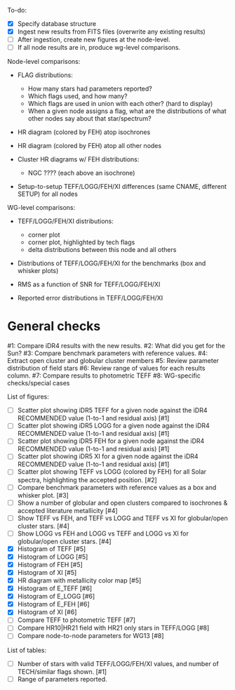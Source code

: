 
To-do:
- [X] Specify database structure
- [X] Ingest new results from FITS files (overwrite any existing results)
- [ ] After ingestion, create new figures at the node-level.
- [ ] If all node results are in, produce wg-level comparisons.

Node-level comparisons:
- FLAG distributions:
  - How many stars had parameters reported?
  - Which flags used, and how many?
  - Which flags are used in union with each other? (hard to display)
  - When a given node assigns a flag, what are the distributions of what other nodes say about that star/spectrum?

- HR diagram (colored by FEH) atop isochrones
- HR diagram (colored by FEH) atop all other nodes
- Cluster HR diagrams w/ FEH distributions:
  - NGC ???? (each above an isochrone)
- Setup-to-setup TEFF/LOGG/FEH/XI differences (same CNAME, different SETUP) for all nodes


WG-level comparisons:
- TEFF/LOGG/FEH/XI distributions:
  - corner plot
  - corner plot, highlighted by tech flags
  - delta distributions between this node and all others

- Distributions of TEFF/LOGG/FEH/XI for the benchmarks (box and whisker plots)
- RMS as a function of SNR for TEFF/LOGG/FEH/XI
- Reported error distributions in TEFF/LOGG/FEH/XI

# General checks
#1: Compare iDR4 results with the new results.
#2: What did you get for the Sun?
#3: Compare benchmark parameters with reference values.
#4: Extract open cluster and globular cluster members
#5: Review parameter distribution of field stars
#6: Review range of values for each results column.
#7: Compare results to photometric TEFF
#8: WG-specific checks/special cases


List of figures:
- [ ] Scatter plot showing iDR5 TEFF for a given node against the iDR4 RECOMMENDED value (1-to-1 and residual axis) [#1]
- [ ] Scatter plot showing iDR5 LOGG for a given node against the iDR4 RECOMMENDED value (1-to-1 and residual axis) [#1]
- [ ] Scatter plot showing iDR5 FEH for a given node against the iDR4 RECOMMENDED value (1-to-1 and residual axis) [#1]
- [ ] Scatter plot showing iDR5 XI for a given node against the iDR4 RECOMMENDED value (1-to-1 and residual axis) [#1]
- [ ] Scatter plot showing TEFF vs LOGG (colored by FEH) for all Solar spectra, highlighting the accepted position. [#2]
- [ ] Compare benchmark parameters with reference values as a box and whisker plot. [#3]
- [ ] Show a number of globular and open clusters compared to isochrones & accepted literature metallicity [#4]
- [ ] Show TEFF vs FEH, and TEFF vs LOGG and TEFF vs XI for globular/open cluster stars. [#4]
- [ ] Show LOGG vs FEH and LOGG vs TEFF and LOGG vs XI for globular/open cluster stars. [#4]
- [X] Histogram of TEFF [#5]
- [X] Histogram of LOGG [#5]
- [X] Histogram of FEH [#5]
- [X] Histogram of XI [#5]
- [X] HR diagram with metallicity color map [#5]
- [X] Histogram of E_TEFF [#6]
- [X] Histogram of E_LOGG [#6]
- [X] Histogram of E_FEH [#6]
- [X] Histogram of XI [#6]
- [ ] Compare TEFF to photometric TEFF [#7]
- [ ] Compare HR10|HR21 field with HR21 only stars in TEFF/LOGG [#8]
- [ ] Compare node-to-node parameters for WG13 [#8]

List of tables:
- [ ] Number of stars with valid TEFF/LOGG/FEH/XI values, and number of TECH/similar flags shown. [#1]
- [ ] Range of parameters reported.
